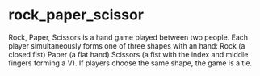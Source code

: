 # rock_paper_scissor
Rock, Paper, Scissors is a hand game played between two people. Each player simultaneously forms one of three shapes with an hand:  Rock (a closed fist) Paper (a flat hand) Scissors (a fist with the index and middle fingers forming a V). If players choose the same shape, the game is a tie.
